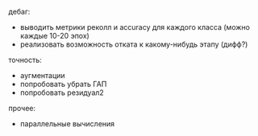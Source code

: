 дебаг:
- выводить метрики реколл и accuracy для каждого класса (можно каждые 10-20 эпох)
- реализовать возможность отката к какому-нибудь этапу (дифф?)

точность:
- аугментации
- попробовать убрать ГАП
- попробовать резидуал2

прочее:
- параллельные вычисления
